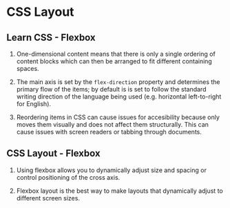 # CSS Layout

## Learn CSS - Flexbox

1. One-dimensional content means that there is only a single ordering of content blocks which can then be arranged to fit different containing spaces.

2. The main axis is set by the `flex-direction` property and determines the primary flow of the items; by default is is set to follow the standard writing direction of the language being used (e.g. horizontal left-to-right for English).

3. Reordering items in CSS can cause issues for accesibility because only moves them visually and does not affect them structurally. This can cause issues with screen readers or tabbing through documents.

## CSS Layout - Flexbox

1. Using flexbox allows you to dynamically adjust size and spacing or control positioning of the cross axis.

2. Flexbox layout is the best way to make layouts that dynamically adjust to different screen sizes.
